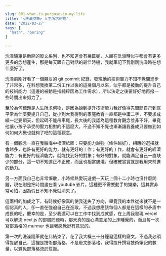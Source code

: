 ```yaml
---

slug: 001-what-is-purpose-in-my-life
title: '<洗澡隨筆> 人生所求何物'
date: '2022-03-27'
tags: [
  "bath", "boring"
]

---
```


洗澡隨筆是新開的廢文系列，也不知道會有幾篇呢，人類在洗澡時似乎都會有更多更多的念想產生，那是每天跟自己對話的最佳時機，我就筆記下我剛剛洗澡時在想什麼好了。

洗澡前剛好看了一個朋友的 git commit 紀錄，發現他的技術實力不知不覺間進步了非常多，在料想我換第二份工作以後的這幾個月以來，似乎都是被動的提升自己的技術能力（這邊的被動是指純粹因為工作需求），所以決定之後要好好地再撥一些時間出來努力了。

至於為何標題是人生所求何物，是因為說到提升技術能力我好像得先問問自己到底平常為什麼要提升自己，從小到大我得到的家庭教育一直都是中庸二字，不要求成績一定要頂天，但起碼不能吊車尾，長大後的我認為這種教育觀念並非不好，畢竟他讓小孩子承受的壓力相對的不這麼大，不過不知不覺也漸漸讓我養成只要做到如何如何大概也就夠了吧的這種觀念。

有一個觀念一直在我腦海中根深柢固：只要能力越強（條件越好），相應的選擇就會越多，也許有更好的能力，就有更好的工作；有更好的工作，就會有更好的經濟能力；有更好的經濟能力，就能找到好的對象；有好的對象，就能滿足自己一直缺少的部分，這一切不知道正不正確，而且也相當膚淺，但確確實實就是我用來前進的動力。

另一方面我自己也非常懶散，小時候熱愛玩遊戲一天玩上個十二小時也沒什麼問題，現在則是把時間畫在看 youtube 影片，這種更不需要動手的娛樂，這其實非常可怕，因為假日不知不覺就消失了。

這兩相的加成之下，有時候好像真的使我迷失了方向，畢竟我的本性從來就不是一個認真的人，卻一直在強迫自己在進取，不過我想應該每個人都是在這樣的矛盾中成長的吧，慶幸的是，至少我還可以在工作中找到成就感，在上周我發現 vercel 可以解決 next.js 的部屬問題時，那天真的是心滿意足的上床睡覺的，而且每一次寫部落格的 murmur 也讓我感覺挺有意思的。

第一次的洗澡隨筆就在此結束了，花了我大概三十分鐘發這樣的廢文，不過我必須得提醒自己，這裡是技術部落格，不是廢文部落格，我得提升撰寫技術筆記的數量，以避免部落格流於荒誕。
